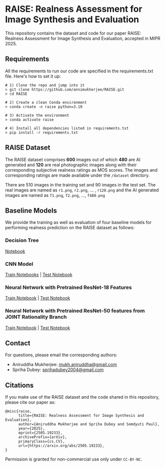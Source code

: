 # RAISE: Realness Assessment for Image Synthesis and Evaluation  

This repository contains the dataset and code for our paper RAISE: Realness Assessment for Image Synthesis and Evaluation, accepted in MIPR 2025.

## Requirements
All the requirements to run our code are specified in the requirements.txt file. Here's how to set it up:


```
# 1) Clone the repo and jump into it
> git clone https://github.com/annimukherjee/RAISE.git
> cd RAISE

# 2) Create a clean Conda environment
> conda create -n raise python=3.10

# 3) Activate the environment
> conda activate raise

# 4) Install all dependencies listed in requirements.txt
> pip install -r requirements.txt
```

## RAISE Dataset
The RAISE dataset comprises **600** images out of which **480** are AI generated and **120** are real photographic images along with their corresponding subjective realness ratings as MOS scores. The images and corresponding ratings are made available under the `/dataset` directory. 

There are 510 images in the training set and 90 images in the test set. The real images are named as `r1.png`, `r2.png`, ... , `r120.png` and the AI generated images are named as `f1.png`, `f2.png`, ..., `f480.png`

## Baseline Models

We provide the training as well as evaluation of four baseline models for performing realness prediction on the RAISE dataset as follows:

### Decision Tree

[Notebook](https://github.com/annimukherjee/RAISE/blob/main/models/00_ml-models/02_ml-features-modelling.ipynb)



### CNN Model

[Train Notebooks](https://github.com/annimukherjee/RAISE/blob/main/models/01_CNN/0_base_cnn-train.ipynb) | [Test Notebook](https://github.com/annimukherjee/RAISE/blob/main/models/01_CNN/1_base_cnn-test.ipynb)


### Neural Network with Pretrained ResNet-18 Features

[Train Notebook](https://github.com/annimukherjee/RAISE/blob/main/models/02_RestNet-18-Exp/0_transf-learning-train.ipynb) | [Test Notebook](https://github.com/annimukherjee/RAISE/blob/main/models/02_RestNet-18-Exp/1_transf-learning-test.ipynb)


### Neural Network with Pretrained ResNet-50 features from JOINT Rationality Branch

[Train Notebook](https://github.com/annimukherjee/RAISE/blob/main/models/04_NN-fine-tuned-JOINT/0_joint-resnet-train.ipynb) | [Test Notebook
](https://github.com/annimukherjee/RAISE/blob/main/models/04_NN-fine-tuned-JOINT/1_joint-resnet-test.ipynb)

## Contact
For questions, please email the corresponding authors:
- Aniruddha Mukherjee: mukh.aniruddha@gmail.com
- Spriha Dubey: sprihadubey2004@gmail.com 

## Citations
If you make use of the RAISE dataset and the code shared in this repository, please cite our paper as:
```
@misc{raise,
      title={RAISE: Realness Assessment for Image Synthesis and Evaluation}, 
      author={Aniruddha Mukherjee and Spriha Dubey and Somdyuti Paul},
      year={2025},
      eprint={2505.19233},
      archivePrefix={arXiv},
      primaryClass={cs.CV},
      url={https://arxiv.org/abs/2505.19233}, 
}
```

Permission is granted for non-commercial use only under `CC-BY-NC`.
